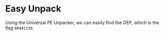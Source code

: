 # Easy Unpack

Using the Universal PE Unpacker, we can easily find the OEP, which is the flag
`00401150`.
